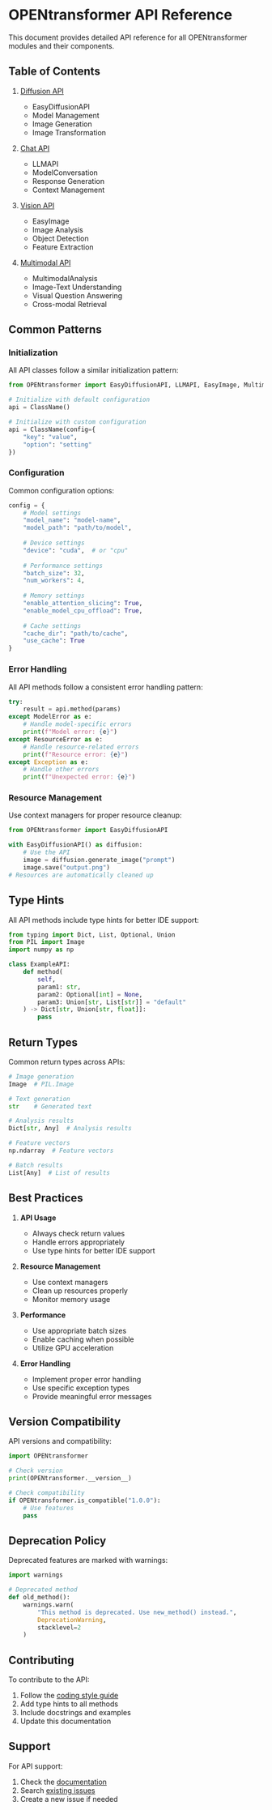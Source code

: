 # OPENtransformer API Reference

This document provides detailed API reference for all OPENtransformer modules and their components.

## Table of Contents

1. [Diffusion API](diffusion.md)
   - EasyDiffusionAPI
   - Model Management
   - Image Generation
   - Image Transformation

2. [Chat API](chat.md)
   - LLMAPI
   - ModelConversation
   - Response Generation
   - Context Management

3. [Vision API](vision.md)
   - EasyImage
   - Image Analysis
   - Object Detection
   - Feature Extraction

4. [Multimodal API](multimodal.md)
   - MultimodalAnalysis
   - Image-Text Understanding
   - Visual Question Answering
   - Cross-modal Retrieval

## Common Patterns

### Initialization

All API classes follow a similar initialization pattern:

```python
from OPENtransformer import EasyDiffusionAPI, LLMAPI, EasyImage, MultimodalAnalysis

# Initialize with default configuration
api = ClassName()

# Initialize with custom configuration
api = ClassName(config={
    "key": "value",
    "option": "setting"
})
```

### Configuration

Common configuration options:

```python
config = {
    # Model settings
    "model_name": "model-name",
    "model_path": "path/to/model",
    
    # Device settings
    "device": "cuda",  # or "cpu"
    
    # Performance settings
    "batch_size": 32,
    "num_workers": 4,
    
    # Memory settings
    "enable_attention_slicing": True,
    "enable_model_cpu_offload": True,
    
    # Cache settings
    "cache_dir": "path/to/cache",
    "use_cache": True
}
```

### Error Handling

All API methods follow a consistent error handling pattern:

```python
try:
    result = api.method(params)
except ModelError as e:
    # Handle model-specific errors
    print(f"Model error: {e}")
except ResourceError as e:
    # Handle resource-related errors
    print(f"Resource error: {e}")
except Exception as e:
    # Handle other errors
    print(f"Unexpected error: {e}")
```

### Resource Management

Use context managers for proper resource cleanup:

```python
from OPENtransformer import EasyDiffusionAPI

with EasyDiffusionAPI() as diffusion:
    # Use the API
    image = diffusion.generate_image("prompt")
    image.save("output.png")
# Resources are automatically cleaned up
```

## Type Hints

All API methods include type hints for better IDE support:

```python
from typing import Dict, List, Optional, Union
from PIL import Image
import numpy as np

class ExampleAPI:
    def method(
        self,
        param1: str,
        param2: Optional[int] = None,
        param3: Union[str, List[str]] = "default"
    ) -> Dict[str, Union[str, float]]:
        pass
```

## Return Types

Common return types across APIs:

```python
# Image generation
Image  # PIL.Image

# Text generation
str    # Generated text

# Analysis results
Dict[str, Any]  # Analysis results

# Feature vectors
np.ndarray  # Feature vectors

# Batch results
List[Any]  # List of results
```

## Best Practices

1. **API Usage**
   - Always check return values
   - Handle errors appropriately
   - Use type hints for better IDE support

2. **Resource Management**
   - Use context managers
   - Clean up resources properly
   - Monitor memory usage

3. **Performance**
   - Use appropriate batch sizes
   - Enable caching when possible
   - Utilize GPU acceleration

4. **Error Handling**
   - Implement proper error handling
   - Use specific exception types
   - Provide meaningful error messages

## Version Compatibility

API versions and compatibility:

```python
import OPENtransformer

# Check version
print(OPENtransformer.__version__)

# Check compatibility
if OPENtransformer.is_compatible("1.0.0"):
    # Use features
    pass
```

## Deprecation Policy

Deprecated features are marked with warnings:

```python
import warnings

# Deprecated method
def old_method():
    warnings.warn(
        "This method is deprecated. Use new_method() instead.",
        DeprecationWarning,
        stacklevel=2
    )
```

## Contributing

To contribute to the API:

1. Follow the [coding style guide](../contributing.md#coding-style)
2. Add type hints to all methods
3. Include docstrings and examples
4. Update this documentation

## Support

For API support:
1. Check the [documentation](../README.md)
2. Search [existing issues](https://github.com/yourusername/OPENtransformer/issues)
3. Create a new issue if needed 